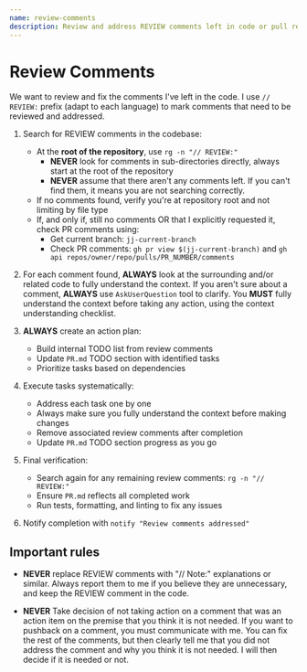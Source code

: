 ```yaml
---
name: review-comments
description: Review and address REVIEW comments left in code or pull requests
---
```


# Review Comments

We want to review and fix the comments I've left in the code. I use `// REVIEW:` prefix (adapt to
each language) to mark comments that need to be reviewed and addressed.

1. Search for REVIEW comments in the codebase:
   * At the **root of the repository**, use `rg -n "// REVIEW:"`
     * **NEVER** look for comments in sub-directories directly, always start at the root of the repository
     * **NEVER** assume that there aren't any comments left. If you can't find them, it means you are not
       searching correctly.
   * If no comments found, verify you're at repository root and not limiting by file type
   * If, and only if, still no comments OR that I explicitly requested it, check PR comments using:
     * Get current branch: `jj-current-branch`
     * Check PR comments: `gh pr view $(jj-current-branch)` and `gh api repos/owner/repo/pulls/PR_NUMBER/comments`

2. For each comment found, **ALWAYS** look at the surrounding and/or related code to fully
   understand the context. If you aren't sure about a comment, **ALWAYS** use `AskUserQuestion`
   tool to clarify. You **MUST** fully understand the context before taking any action, using the
   context understanding checklist.

3. **ALWAYS** create an action plan:
   * Build internal TODO list from review comments
   * Update `PR.md` TODO section with identified tasks
   * Prioritize tasks based on dependencies

4. Execute tasks systematically:
   * Address each task one by one
   * Always make sure you fully understand the context before making changes
   * Remove associated review comments after completion
   * Update `PR.md` TODO section progress as you go

5. Final verification:
   * Search again for any remaining review comments: `rg -n "// REVIEW:"`
   * Ensure `PR.md` reflects all completed work
   * Run tests, formatting, and linting to fix any issues

6. Notify completion with `notify "Review comments addressed"`

## Important rules

* **NEVER** replace REVIEW comments with "// Note:" explanations or similar. Always report them to me if you
  believe they are unnecessary, and keep the REVIEW comment in the code.

* **NEVER** Take decision of not taking action on a comment that was an action item on the premise
  that you think it is not needed. If you want to pushback on a comment, you must communicate with
  me. You can fix the rest of the comments, but then clearly tell me that you did not address the
  comment and why you think it is not needed. I will then decide if it is needed or not.
